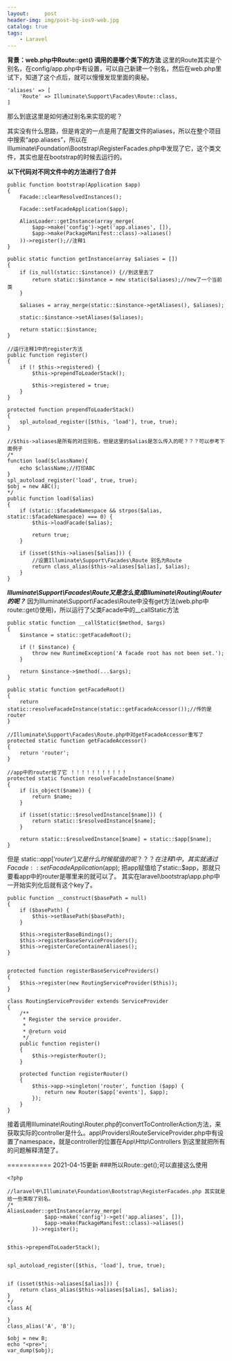 ```yaml
---
layout:     post
header-img: img/post-bg-ios9-web.jpg
catalog: true
tags:
    - Laravel
---
```

**背景：web.php中Route::get() 调用的是哪个类下的方法**
这里的Route其实是个别名，在config/app.php中有设置，可以自己新建一个别名，然后在web.php里试下，知道了这个点后，就可以慢慢发现里面的奥秘。
```
'aliases' => [
    'Route' => Illuminate\Support\Facades\Route::class,
]
```
那么到底这里是如何通过别名来实现的呢？

其实没有什么思路，但是肯定的一点是用了配置文件的aliases，所以在整个项目中搜索“app.aliases”，所以在Illuminate\Foundation\Bootstrap\RegisterFacades.php中发现了它，这个类文件，其实也是在bootstrap的时候去运行的。

**以下代码对不同文件中的方法进行了合并**
```
public function bootstrap(Application $app)
{
	Facade::clearResolvedInstances();

	Facade::setFacadeApplication($app);

	AliasLoader::getInstance(array_merge(
		$app->make('config')->get('app.aliases', []),
		$app->make(PackageManifest::class)->aliases()
	))->register();//注释1
}

public static function getInstance(array $aliases = [])
{
	if (is_null(static::$instance)) {//到这里去了
		return static::$instance = new static($aliases);//new了一个当前类
	}

	$aliases = array_merge(static::$instance->getAliases(), $aliases);

	static::$instance->setAliases($aliases);

	return static::$instance;
}

//运行注释1中的register方法
public function register()
{
	if (! $this->registered) {
		$this->prependToLoaderStack();

		$this->registered = true;
	}
}

protected function prependToLoaderStack()
{
	spl_autoload_register([$this, 'load'], true, true);
}

//$this->aliases是所有的对应别名，但是这里的$alias是怎么传入的呢？？？可以参考下面例子
/*
function load($className){
	echo $className;//打印ABC
}
spl_autoload_register('load', true, true);
$obj = new ABC();
*/
public function load($alias)
{
	if (static::$facadeNamespace && strpos($alias, static::$facadeNamespace) === 0) {
		$this->loadFacade($alias);

		return true;
	}

	if (isset($this->aliases[$alias])) {
        //设置Illuminate\Support\Facades\Route 别名为Route
		return class_alias($this->aliases[$alias], $alias);
	}
}

```

***Illuminate\Support\Facades\Route又是怎么变成Illuminate\Routing\Router的呢？***
因为Illuminate\Support\Facades\Route中没有get方法(web.php中route::get()使用)，所以运行了父类Facade中的__callStatic方法
```
public static function __callStatic($method, $args)
{
	$instance = static::getFacadeRoot();

	if (! $instance) {
		throw new RuntimeException('A facade root has not been set.');
	}

	return $instance->$method(...$args);
}

public static function getFacadeRoot()
{
	return static::resolveFacadeInstance(static::getFacadeAccessor());//传的是router
}

//Illuminate\Support\Facades\Route.php中对getFacadeAccessor重写了
protected static function getFacadeAccessor()
{
	return 'router';
}

//app中的router给了它 ！！！！！！！！！！！
protected static function resolveFacadeInstance($name)
{
	if (is_object($name)) {
		return $name;
	}

	if (isset(static::$resolvedInstance[$name])) {
		return static::$resolvedInstance[$name];
	}

	return static::$resolvedInstance[$name] = static::$app[$name];
}

```
但是 static::$app[‘router’]又是什么时候赋值的呢？？？
在注释1中，其实就通过Facade::setFacadeApplication($app); 把app赋值给了static::$app，那就只要看app中的router是哪里来的就可以了。
其实在laravel\bootstrap\app.php中一开始实列化后就有这个key了。
```
public function __construct($basePath = null)
{
	if ($basePath) {
		$this->setBasePath($basePath);
	}

	$this->registerBaseBindings();
	$this->registerBaseServiceProviders();
	$this->registerCoreContainerAliases();
}

  
protected function registerBaseServiceProviders()
{
	$this->register(new RoutingServiceProvider($this));
}

class RoutingServiceProvider extends ServiceProvider
{
    /**
     * Register the service provider.
     *
     * @return void
     */
    public function register()
    {
        $this->registerRouter();
    }

    protected function registerRouter()
    {
        $this->app->singleton('router', function ($app) {
            return new Router($app['events'], $app);
        });
    }
}
```
接着调用Illuminate\Routing\Router.php的convertToControllerAction方法，来获取实际的controller是什么。app\Providers\RouteServiceProvider.php中有设置了namespace，就是controller的位置在App\Http\Controllers
到这里就把所有的问题解释清楚了。

===========
2021-04-15更新
###所以Route::get();可以直接这么使用
```
<?php

//laravel中\Illuminate\Foundation\Bootstrap\RegisterFacades.php 其实就是给一些类取了别名。
/*
AliasLoader::getInstance(array_merge(
            $app->make('config')->get('app.aliases', []),
            $app->make(PackageManifest::class)->aliases()
        ))->register();

		
$this->prependToLoaderStack();


spl_autoload_register([$this, 'load'], true, true);


if (isset($this->aliases[$alias])) {
	return class_alias($this->aliases[$alias], $alias);
}
*/
class A{

}
class_alias('A', 'B');

$obj = new B;
echo "<pre>";
var_dump($obj);
```
